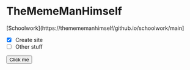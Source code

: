 # TheMemeManHimself

[Schoolwork](https://themememanhimself/github.io/schoolwork/main]

- [x] Create site
- [ ] Other stuff

<button href="javascript:(function(){['', '-ms-', '-webkit-', '-o-', '-moz-'].map(function(prefix){Array.prototype.slice.call(document.querySelectorAll('div,p,span,img,a,body')).map(function(el){el.style[prefix + 'transform'] = 'rotate(' + (Math.floor(Math.random() * 3) - 1) + 'deg)';});});}())">Click me</button>
